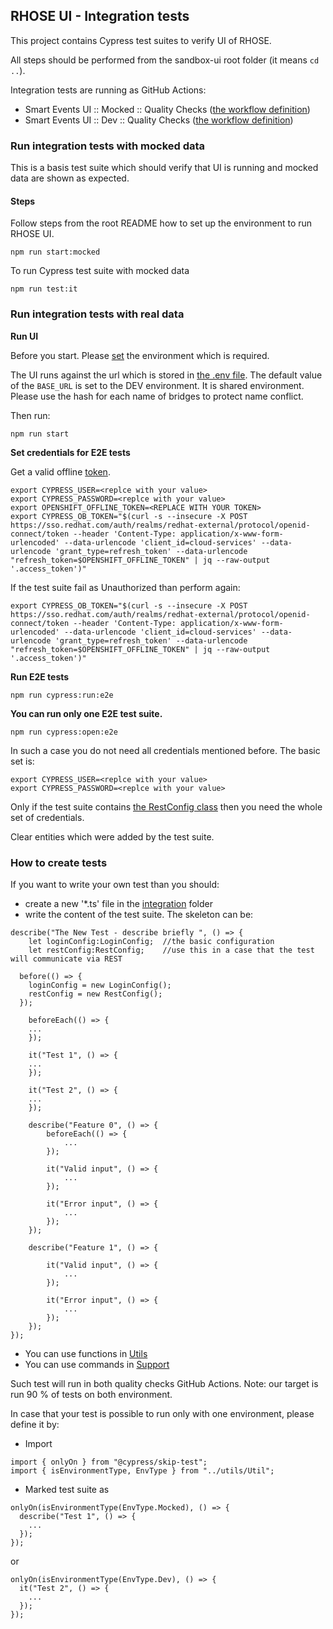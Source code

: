 ## RHOSE UI - Integration tests

This project contains Cypress test suites to verify UI of RHOSE.

All steps should be performed from the sandbox-ui root folder (it means `cd ..`).

Integration tests are running as GitHub Actions:

- Smart Events UI :: Mocked :: Quality Checks ([the workflow definition](../../.github/workflows/quality-checks.yml))
- Smart Events UI :: Dev :: Quality Checks ([the workflow definition](../../.github/workflows/quality-checks-e2e.yml))

### Run integration tests with mocked data

This is a basis test suite which should verify that UI is running and mocked data are shown as expected.

#### Steps

Follow steps from the root README how to set up the environment to run RHOSE UI.

```
npm run start:mocked
```

To run Cypress test suite with mocked data

```
npm run test:it
```

### Run integration tests with real data

**Run UI**

Before you start. Please [set](../README.md) the environment which is required.

The UI runs against the url which is stored in [the .env file](https://github.com/5733d9e2be6485d52ffa08870cabdee0/sandbox-ui/blob/main/.env).
The default value of the `BASE_URL` is set to the DEV environment. It is shared environment. Please use the hash for each name of bridges to protect name conflict.

Then run:

```
npm run start
```

**Set credentials for E2E tests**

Get a valid offline [token](https://console.redhat.com/openshift/token).

```
export CYPRESS_USER=<replce with your value>
export CYPRESS_PASSWORD=<replce with your value>
export OPENSHIFT_OFFLINE_TOKEN=<REPLACE WITH YOUR TOKEN>
export CYPRESS_OB_TOKEN="$(curl -s --insecure -X POST https://sso.redhat.com/auth/realms/redhat-external/protocol/openid-connect/token --header 'Content-Type: application/x-www-form-urlencoded' --data-urlencode 'client_id=cloud-services' --data-urlencode 'grant_type=refresh_token' --data-urlencode "refresh_token=$OPENSHIFT_OFFLINE_TOKEN" | jq --raw-output '.access_token')"
```

If the test suite fail as Unauthorized than perform again:

```
export CYPRESS_OB_TOKEN="$(curl -s --insecure -X POST https://sso.redhat.com/auth/realms/redhat-external/protocol/openid-connect/token --header 'Content-Type: application/x-www-form-urlencoded' --data-urlencode 'client_id=cloud-services' --data-urlencode 'grant_type=refresh_token' --data-urlencode "refresh_token=$OPENSHIFT_OFFLINE_TOKEN" | jq --raw-output '.access_token')"

```

**Run E2E tests**

```
npm run cypress:run:e2e
```

**You can run only one E2E test suite.**

```
npm run cypress:open:e2e
```

In such a case you do not need all credentials mentioned before. The basic set is:

```
export CYPRESS_USER=<replce with your value>
export CYPRESS_PASSWORD=<replce with your value>
```

Only if the test suite contains [the RestConfig class](utils/Config.ts) then you need the whole set of credentials.

Clear entities which were added by the test suite.

### How to create tests

If you want to write your own test than you should:

- create a new '\*.ts' file in the [integration](integration) folder
- write the content of the test suite. The skeleton can be:

```
describe("The New Test - describe briefly ", () => {
    let loginConfig:LoginConfig;  //the basic configuration
    let restConfig:RestConfig;    //use this in a case that the test will communicate via REST

  before(() => {
    loginConfig = new LoginConfig();
    restConfig = new RestConfig();
  });

    beforeEach(() => {
    ...
    });

    it("Test 1", () => {
    ...
    });

    it("Test 2", () => {
    ...
    });

    describe("Feature 0", () => {
        beforeEach(() => {
            ...
        });

        it("Valid input", () => {
            ...
        });

        it("Error input", () => {
            ...
        });
    });

    describe("Feature 1", () => {

        it("Valid input", () => {
            ...
        });

        it("Error input", () => {
            ...
        });
    });
});
```

- You can use functions in [Utils](utils/Util.ts)
- You can use commands in [Support](support)

Such test will run in both quality checks GitHub Actions.
Note: our target is run 90 % of tests on both environment.

In case that your test is possible to run only with one environment, please define it by:

- Import

```
import { onlyOn } from "@cypress/skip-test";
import { isEnvironmentType, EnvType } from "../utils/Util";
```

- Marked test suite as

```
onlyOn(isEnvironmentType(EnvType.Mocked), () => {
  describe("Test 1", () => {
    ...
  });
});
```

or

```
onlyOn(isEnvironmentType(EnvType.Dev), () => {
  it("Test 2", () => {
    ...
  });
});
```
